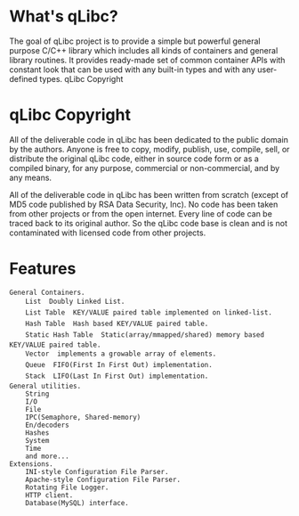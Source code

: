 What's qLibc?
=============

The goal of qLibc project is to provide a simple but powerful general purpose C/C++ library which includes all kinds of containers and general library routines. It provides ready-made set of common container APIs with constant look that can be used with any built-in types and with any user-defined types.
qLibc Copyright

qLibc Copyright
===============
All of the deliverable code in qLibc has been dedicated to the public domain by the authors. Anyone is free to copy, modify, publish, use, compile, sell, or distribute the original qLibc code, either in source code form or as a compiled binary, for any purpose, commercial or non-commercial, and by any means.

All of the deliverable code in qLibc has been written from scratch (except of MD5 code published by RSA Data Security, Inc). No code has been taken from other projects or from the open internet. Every line of code can be traced back to its original author. So the qLibc code base is clean and is not contaminated with licensed code from other projects.

Features
========

    General Containers.
        List  Doubly Linked List.
        List Table  KEY/VALUE paired table implemented on linked-list.
        Hash Table  Hash based KEY/VALUE paired table.
        Static Hash Table  Static(array/mmapped/shared) memory based KEY/VALUE paired table.
        Vector  implements a growable array of elements.
        Queue  FIFO(First In First Out) implementation.
        Stack  LIFO(Last In First Out) implementation.
    General utilities.
        String
        I/O
        File
        IPC(Semaphore, Shared-memory)
        En/decoders
        Hashes
        System
        Time
        and more...
    Extensions.
        INI-style Configuration File Parser.
        Apache-style Configuration File Parser.
        Rotating File Logger.
        HTTP client.
        Database(MySQL) interface.
